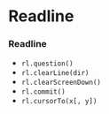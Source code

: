 # Readline

### Readline

- `rl.question()`
- `rl.clearLine(dir)`
- `rl.clearScreenDown()`
- `rl.commit()`
- `rl.cursorTo(x[, y])`
